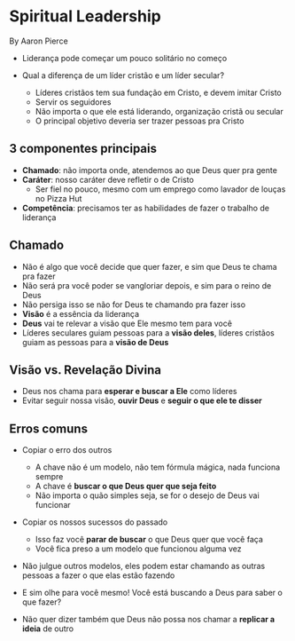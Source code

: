 # Spiritual Leadership

By Aaron Pierce

- Liderança pode começar um pouco solitário no começo

- Qual a diferença de um líder cristão e um líder secular?
  - Líderes cristãos tem sua fundação em Cristo, e devem imitar Cristo
  - Servir os seguidores
  - Não importa o que ele está liderando, organização cristã ou secular
  - O principal objetivo deveria ser trazer pessoas pra Cristo

## 3 componentes principais

- **Chamado**: não importa onde, atendemos ao que Deus quer pra gente
- **Caráter**: nosso caráter deve refletir o de Cristo
  - Ser fiel no pouco, mesmo com um emprego como lavador de louças no Pizza Hut
- **Competência**: precisamos ter as habilidades de fazer o trabalho de
  liderança

## Chamado

- Não é algo que você decide que quer fazer, e sim que Deus te chama pra fazer
- Não será pra você poder se vangloriar depois, e sim para o reino de Deus
- Não persiga isso se não for Deus te chamando pra fazer isso
- **Visão** é a essência da liderança
- **Deus** vai te relevar a visão que Ele mesmo tem para você
- Líderes seculares guiam pessoas para a **visão deles**, líderes cristãos guiam
  as pessoas para a **visão de Deus**

## Visão vs. Revelação Divina

- Deus nos chama para **esperar e buscar a Ele** como líderes
- Evitar seguir nossa visão, **ouvir Deus** e **seguir o que ele te disser**

## Erros comuns

- Copiar o erro dos outros
  - A chave não é um modelo, não tem fórmula mágica, nada funciona sempre
  - A chave é **buscar o que Deus quer que seja feito**
  - Não importa o quão simples seja, se for o desejo de Deus vai funcionar
- Copiar os nossos sucessos do passado
  - Isso faz você **parar de buscar** o que Deus quer que você faça
  - Você fica preso a um modelo que funcionou alguma vez

- Não julgue outros modelos, eles podem estar chamando as outras pessoas a fazer
  o que elas estão fazendo
- E sim olhe para você mesmo! Você está buscando a Deus para saber o que fazer?

- Não quer dizer também que Deus não possa nos chamar a **replicar a ideia** de
  outro
